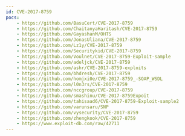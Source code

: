 ```yaml
---
id: CVE-2017-8759
pocs:
    - https://github.com/BasuCert/CVE-2017-8759
    - https://github.com/ChaitanyaHaritash/CVE-2017-8759
    - https://github.com/GayashanM/OHTS
    - https://github.com/JonasUliana/CVE-2017-8759
    - https://github.com/Lz1y/CVE-2017-8759
    - https://github.com/Securitykid/CVE-2017-8759
    - https://github.com/Voulnet/CVE-2017-8759-Exploit-sample
    - https://github.com/adeljck/CVE-2017-8759
    - https://github.com/ashr/CVE-2017-8759-exploits
    - https://github.com/bhdresh/CVE-2017-8759
    - https://github.com/homjxi0e/CVE-2017-8759_-SOAP_WSDL
    - https://github.com/l0n3rs/CVE-2017-8759
    - https://github.com/nccgroup/CVE-2017-8759
    - https://github.com/smashinu/CVE-2017-8759Expoit
    - https://github.com/tahisaad6/CVE-2017-8759-Exploit-sample2
    - https://github.com/varunsaru/SNP
    - https://github.com/vysecurity/CVE-2017-8759
    - https://github.com/zhengkook/CVE-2017-8759
    - https://www.exploit-db.com/raw/42711
---
```

